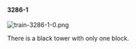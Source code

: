 #### 3286-1
![train-3286-1-0.png](https://github.com/lil-lab/nlvr/raw/master/nlvr/train/images/2/train-3286-1-0.png "train-3286-1-0.png")

There is a black tower with only one block.
